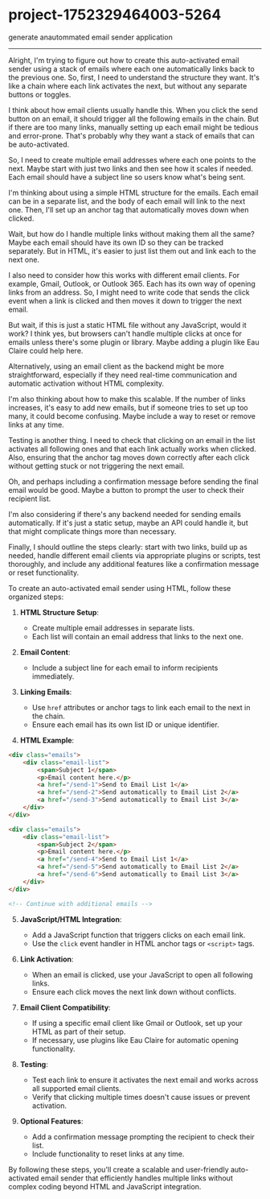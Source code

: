 # project-1752329464003-5264

generate anautommated email sender application

---

<think>
Alright, I'm trying to figure out how to create this auto-activated email sender using a stack of emails where each one automatically links back to the previous one. So, first, I need to understand the structure they want. It's like a chain where each link activates the next, but without any separate buttons or toggles.

I think about how email clients usually handle this. When you click the send button on an email, it should trigger all the following emails in the chain. But if there are too many links, manually setting up each email might be tedious and error-prone. That's probably why they want a stack of emails that can be auto-activated.

So, I need to create multiple email addresses where each one points to the next. Maybe start with just two links and then see how it scales if needed. Each email should have a subject line so users know what's being sent.

I'm thinking about using a simple HTML structure for the emails. Each email can be in a separate list, and the body of each email will link to the next one. Then, I'll set up an anchor tag that automatically moves down when clicked.

Wait, but how do I handle multiple links without making them all the same? Maybe each email should have its own ID so they can be tracked separately. But in HTML, it's easier to just list them out and link each to the next one.

I also need to consider how this works with different email clients. For example, Gmail, Outlook, or Outlook 365. Each has its own way of opening links from an address. So, I might need to write code that sends the click event when a link is clicked and then moves it down to trigger the next email.

But wait, if this is just a static HTML file without any JavaScript, would it work? I think yes, but browsers can't handle multiple clicks at once for emails unless there's some plugin or library. Maybe adding a plugin like Eau Claire could help here.

Alternatively, using an email client as the backend might be more straightforward, especially if they need real-time communication and automatic activation without HTML complexity.

I'm also thinking about how to make this scalable. If the number of links increases, it's easy to add new emails, but if someone tries to set up too many, it could become confusing. Maybe include a way to reset or remove links at any time.

Testing is another thing. I need to check that clicking on an email in the list activates all following ones and that each link actually works when clicked. Also, ensuring that the anchor tag moves down correctly after each click without getting stuck or not triggering the next email.

Oh, and perhaps including a confirmation message before sending the final email would be good. Maybe a button to prompt the user to check their recipient list.

I'm also considering if there's any backend needed for sending emails automatically. If it's just a static setup, maybe an API could handle it, but that might complicate things more than necessary.

Finally, I should outline the steps clearly: start with two links, build up as needed, handle different email clients via appropriate plugins or scripts, test thoroughly, and include any additional features like a confirmation message or reset functionality.
</think>

To create an auto-activated email sender using HTML, follow these organized steps:

1. **HTML Structure Setup**:
   - Create multiple email addresses in separate lists.
   - Each list will contain an email address that links to the next one.

2. **Email Content**:
   - Include a subject line for each email to inform recipients immediately.

3. **Linking Emails**:
   - Use `href` attributes or anchor tags to link each email to the next in the chain.
   - Ensure each email has its own list ID or unique identifier.

4. **HTML Example**:

```html
<div class="emails">
    <div class="email-list">
        <span>Subject 1</span>
        <p>Email content here.</p>
        <a href="/send-1">Send to Email List 1</a>
        <a href="/send-2">Send automatically to Email List 2</a>
        <a href="/send-3">Send automatically to Email List 3</a>
    </div>
</div>

<div class="emails">
    <div class="email-list">
        <span>Subject 2</span>
        <p>Email content here.</p>
        <a href="/send-4">Send to Email List 1</a>
        <a href="/send-5">Send automatically to Email List 2</a>
        <a href="/send-6">Send automatically to Email List 3</a>
    </div>
</div>

<!-- Continue with additional emails -->
```

5. **JavaScript/HTML Integration**:
   - Add a JavaScript function that triggers clicks on each email link.
   - Use the `click` event handler in HTML anchor tags or `<script>` tags.

6. **Link Activation**:
   - When an email is clicked, use your JavaScript to open all following links.
   - Ensure each click moves the next link down without conflicts.

7. **Email Client Compatibility**:
   - If using a specific email client like Gmail or Outlook, set up your HTML as part of their setup.
   - If necessary, use plugins like Eau Claire for automatic opening functionality.

8. **Testing**:
   - Test each link to ensure it activates the next email and works across all supported email clients.
   - Verify that clicking multiple times doesn't cause issues or prevent activation.

9. **Optional Features**:
   - Add a confirmation message prompting the recipient to check their list.
   - Include functionality to reset links at any time.

By following these steps, you'll create a scalable and user-friendly auto-activated email sender that efficiently handles multiple links without complex coding beyond HTML and JavaScript integration.
